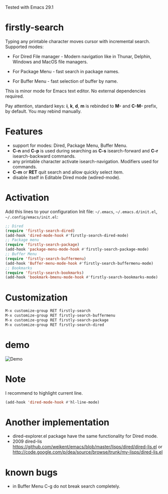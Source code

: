 Tested with Emacs 29.1

# firstly-search

Typing any printable character moves cursor with incremental search. Supported modes:

- For Dired File manager - Modern navigation like in Thunar, Delphin, Windows and MacOS file managers.

- For Package Menu - fast search in package names.

- For Buffer Menu - fast selection of buffer by name.

This is minor mode for Emacs text editor. No external dependencies required.

Pay attention, standard keys: **i**, **k**, **d**, **m** is rebinded to **M-** and **C-M-** prefix, by default. You may rebind manually.

# Features
- support for modes: Dired, Package Menu, Buffer Menu.
- **C-n** and **C-p** is used during searching as **C-s** isearch-forward and **C-r** isearch-backward commands.
- any printable character activate isearch-navigation. Modifiers used for commands.
- **C-m** or **RET** quit search and allow quickly select item.
- disable itself in Editable Dired mode (wdired-mode).

# Activation
Add this lines to your configuration Init file: ```~/.emacs```, ```~/.emacs.d/init.el```, ```~/.config/emacs/init.el```:

```lisp
;; Dired
(require 'firstly-search-dired)
(add-hook 'dired-mode-hook #'firstly-search-dired-mode)
;; Package menu
(require 'firstly-search-package)
(add-hook 'package-menu-mode-hook #'firstly-search-package-mode)
;; Buffer Menu
(require 'firstly-search-buffermenu)
(add-hook 'Buffer-menu-mode-hook #'firstly-search-buffermenu-mode)
;; Bookmarks
(require 'firstly-search-bookmarks)
(add-hook 'bookmark-bmenu-mode-hook #'firstly-search-bookmarks-mode)
```

# Customization

```lisp
M-x customize-group RET firstly-search
M-x customize-group RET firstly-search-buffermenu
M-x customize-group RET firstly-search-package
M-x customize-group RET firstly-search-dired
```

# demo
![Demo](https://codeberg.org/Anoncheg/public-share/raw/branch/main/dired-e.gif)

# Note
I recommend to highlight current line.
```lisp
(add-hook 'dired-mode-hook #'hl-line-mode)
```
# Another implementation

- dired-explorer.el package have the same functionality for Dired mode.
- 2009 dired-lis https://github.com/weikent/emacs/blob/master/lisps/dired/dired-lis.el or http://code.google.com/p/dea/source/browse/trunk/my-lisps/dired-lis.el

# known bugs
- in Buffer Menu C-g do not break search completely.
